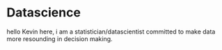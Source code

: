 # Datascience
hello Kevin here,
i am a statistician/datascientist committed to make data more resounding in decision making. 
